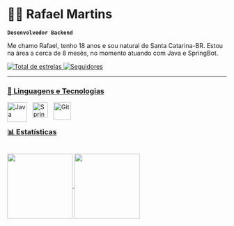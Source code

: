 
#  👨‍💻 Rafael Martins

**`Desenvolvedor Backend`**

Me chamo Rafael, tenho 18 anos e sou natural de Santa Catarina-BR. Estou na área a cerca de 8 mesês, no momento atuando com Java e SpringBot.
</p
    </a> 
    <a href="https://github.com/Larissakich?tab=repositories&sort=stargazers">
        <img 
            alt="Total de estrelas" 
            title="Total de estrelas GitHub" 
            src="https://custom-icon-badges.demolab.com/github/stars/MartinsBackend?color=55960c&style=for-the-badge&labelColor=488207&logo=star&label=estrelas"
            />
                </a>
     <a href="https://github.com/MartinsBackend?tab=followers">
        <img 
            alt="Seguidores" 
            title="Me siga no GitHub" 
            src="https://custom-icon-badges.demolab.com/github/followers/MartinsBackend?color=236ad3&labelColor=1155ba&style=for-the-badge&logo=github&label=Seguidores&logoColor=white"
        />
</p>

---
            

### 🤖 Linguagens e Tecnologias


<img 
    align="left" 
    alt="Java" 
    title="Java"
    width="45px" 
    style="padding-right: 10px;" 
    src="https://cdn.jsdelivr.net/gh/devicons/devicon@latest/icons/java/java-plain-wordmark.svg"
/>
<img 
    align="left" 
    alt="Spring" 
    title="Spring"
    width="35px" 
    style="padding-right: 10px;" 
    src="https://cdn.jsdelivr.net/gh/devicons/devicon@latest/icons/spring/spring-original.svg"
/>
<img 
    align="left" 
    alt="Git" 
    title="Git"
    width="40px" 
    style="padding-right: 10px;" 
    src="https://cdn.jsdelivr.net/gh/devicons/devicon@latest/icons/git/git-original.svg" 
/>


<br/>
<br/>

### 📊 Estatísticas

<br/>

<a href="https://github.com/anuraghazra/github-readme-stats">
  <img height=150 align="center" src="https://github-readme-stats.vercel.app/api?username=MartinsBackend&theme=merko&include_all_commits=true&locale=pt-br" />
</a>
<a href="https://github.com/anuraghazra/convoychat">
  <img height=150 align="center" src="https://github-readme-stats.vercel.app/api/top-langs?username=MartinsBackend&theme=merko&layout=compact&langs_count=8&card_width=320&custom_title=Tecnologias" />
</a>
</p>

